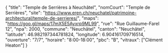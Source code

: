 {
    "title": "Temple de Serrières à Neuchâtel",
    "nomCourt": "Temple de Serrières",
    "site": "https://www.eren.ch/neuchatel/patrimoine-architectural/temple-de-serrieres/",
    "maps": "https://goo.gl/maps/17mX5E5Ayxrp9ML99",
    "rue": "Rue Guillaume-Farel 12",
    "npa": 2000,
    "commune": "Neuchâtel",
    "canton": "Neuchâtel",
    "latitude": 46.982197344781824,
    "longitude": 6.904161709716514,
    "ouverture": "7/7",
    "horaire": "8:00-18:00",
    "pbc": "B",
    "vitraux": ["Clément Heaton"]
}